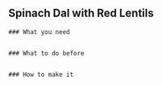 ## Spinach Dal with Red Lentils


```
### What you need


### What to do before


### How to make it
```
